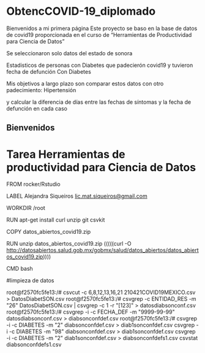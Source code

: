 # ObtencCOVID-19_diplomado

Bienvenidos a mi primera página
Este proyecto se baso en la base de datos de covid19 proporcionada en el curso de “Herramientas de Productividad para Ciencia de Datos”

Se seleccionaron solo datos del estado de sonora

Estadisticos de personas con Diabetes que padecierón covid19 y tuvieron fecha de defunción
Con Diabetes

Mis objetivos a largo plazo son comparar estos datos con otro padecimiento: Hipertensión

y calcular la diferencia de días entre las fechas de síntomas y la fecha de defunción en cada caso

## Bienvenidos
# Tarea Herramientas de productividad para Ciencia de Datos

FROM rocker/Rstudio

LABEL Alejandra Siqueiros <lic.mat.siqueiros@gmail.com>

WORKDIR /root


RUN apt-get install curl unzip git csvkit

COPY datos_abiertos_covid19.zip

RUN unzip datos_abiertos_covid19.zip  (((((curl -O http://datosabiertos.salud.gob.mx/gobmx/salud/datos_abiertos/datos_abiertos_covid19.zip))))

CMD bash

#limpieza de datos 

root@f2570fc5fe13:/# csvcut -c 6,8,12,13,16,21 210421COVID19MEXICO.csv > DatosDiabetSON.csv
root@f2570fc5fe13:/# csvgrep -c ENTIDAD_RES -m "26" DatosDiabetSON.csv | csvgrep -c 1 -r "[123]" > datosdiabsonconf.csv
root@f2570fc5fe13:/# csvgrep -i -c FECHA_DEF -m "9999-99-99" datosdiabsonconf.csv > diabsonconfdef.csv
root@f2570fc5fe13:/# csvgrep -i -c DIABETES -m "2" diabsonconfdef.csv > diab1sonconfdef.csv
 csvgrep -i -c DIABETES -m "98" diabsonconfdef.csv > diab1sonconfdef.csv
csvgrep -i -c DIABETES -m "2" diab1sonconfdef.csv > diabsonconfdefs1.csv
csvstat diabsonconfdefs1.csv
